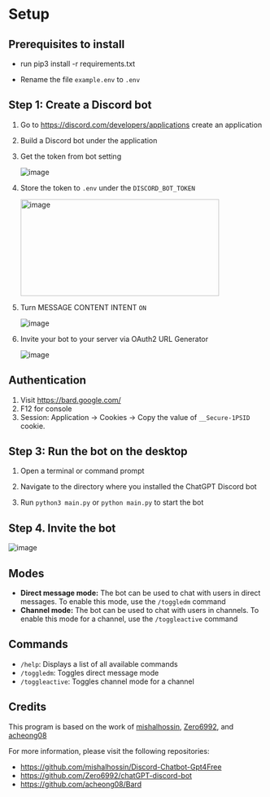 # Setup 

## Prerequisites to install

* run pip3 install -r requirements.txt

* Rename the file `example.env` to `.env`

## Step 1: Create a Discord bot

1. Go to https://discord.com/developers/applications create an application
2. Build a Discord bot under the application
3. Get the token from bot setting

   ![image](https://user-images.githubusercontent.com/89479282/205949161-4b508c6d-19a7-49b6-b8ed-7525ddbef430.png)
4. Store the token to `.env` under the `DISCORD_BOT_TOKEN`

   <img height="190" width="390" alt="image" src="https://user-images.githubusercontent.com/89479282/222661803-a7537ca7-88ae-4e66-9bec-384f3e83e6bd.png">

5. Turn MESSAGE CONTENT INTENT `ON`

   ![image](https://user-images.githubusercontent.com/89479282/205949323-4354bd7d-9bb9-4f4b-a87e-deb9933a89b5.png)

6. Invite your bot to your server via OAuth2 URL Generator

   ![image](https://user-images.githubusercontent.com/89479282/205949600-0c7ddb40-7e82-47a0-b59a-b089f929d177.png)

## Authentication
1. Visit https://bard.google.com/
2. F12 for console
3. Session: Application → Cookies → Copy the value of  `__Secure-1PSID` cookie.

## Step 3: Run the bot on the desktop

1. Open a terminal or command prompt

2. Navigate to the directory where you installed the ChatGPT Discord bot

3. Run `python3 main.py` or `python main.py` to start the bot

## Step 4. Invite the bot
![image](https://user-images.githubusercontent.com/91066601/236673317-64a1789c-f6b1-48d7-ba1b-dbb18e7d802a.png)

## Modes

* **Direct message mode:** The bot can be used to chat with users in direct messages. To enable this mode, use the `/toggledm` command
* **Channel mode:** The bot can be used to chat with users in channels. To enable this mode for a channel, use the `/toggleactive` command

## Commands

* `/help`: Displays a list of all available commands
* `/toggledm`: Toggles direct message mode
* `/toggleactive`: Toggles channel mode for a channel

## Credits

This program is based on the work of [mishalhossin](https://github.com/mishalhossin), [Zero6992](https://github.com/zero6992), and [acheong08](https://github.com/acheong08)

For more information, please visit the following repositories:

* https://github.com/mishalhossin/Discord-Chatbot-Gpt4Free
* https://github.com/Zero6992/chatGPT-discord-bot
* https://github.com/acheong08/Bard